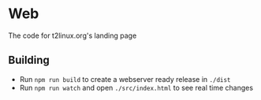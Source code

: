 # Web

The code for t2linux.org's landing page

## Building

- Run `npm run build` to create a webserver ready release in `./dist`
- Run `npm run watch` and open `./src/index.html` to see real time changes
